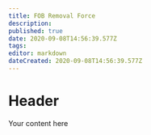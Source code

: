 ```yaml
---
title: FOB Removal Force
description: 
published: true
date: 2020-09-08T14:56:39.577Z
tags: 
editor: markdown
dateCreated: 2020-09-08T14:56:39.577Z
---
```


# Header
Your content here